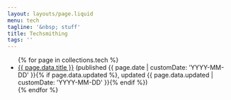```yaml
---
layout: layouts/page.liquid
menu: tech
tagline: '&nbsp; stuff'
title: Techsmithing
tags: ''
---
```

<ul>
{% for page in collections.tech %}
  <li><a href="{{ page.url }}">{{ page.data.title }}</a> <span class="date">(published {{ page.date | customDate: 'YYYY-MM-DD' }}{% if page.data.updated %}, updated {{ page.data.updated | customDate: 'YYYY-MM-DD' }}{% endif %})</span></li>
{% endfor %}
</ul>
